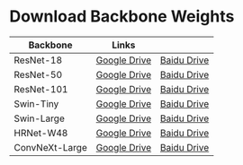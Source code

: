# Download Backbone Weights

| Backbone | Links ||
|  ----  | ----  | ---- |
| ResNet-18|[Google Drive](https://drive.google.com/file/d/166CE0cTRg2J9A5XPYO490iAiCZ8CwSey/view?usp=sharing)|[Baidu Drive](https://pan.baidu.com/s/1eHunbd7AhaE8u-kwTukzYQ?pwd=orns)
| ResNet-50|[Google Drive](https://drive.google.com/file/d/1sTHwLd9wptHr9CFclTPnblZiKZqiFOD_/view?usp=sharing)|[Baidu Drive](https://pan.baidu.com/s/1RKmoZb5sZSb-SslcF7cqww?pwd=5ywi)
| ResNet-101|[Google Drive](https://drive.google.com/file/d/15-d10jXaitmYXqYNMURPS0Md8I2xI5DY/view?usp=sharing)|[Baidu Drive](https://pan.baidu.com/s/1E2OQtIrHCbCjtQA1zkYzFQ?pwd=h5dv)
| Swin-Tiny|[Google Drive](https://drive.google.com/file/d/1B8h4jrsPcKUfHKdgAmBeXsIbxurwTKWp/view?usp=sharing)|[Baidu Drive](https://pan.baidu.com/s/1J-Lfp6_d_9SYVEtgX7bjAg?pwd=nfhd)
| Swin-Large|[Google Drive](https://drive.google.com/file/d/1fIrwnDkbpTNi9WSbKadoNQtEz6Ckdtrp/view?usp=sharing)|[Baidu Drive](https://pan.baidu.com/s/1_nGC1CI9SzTZit6mCqFy7w?pwd=kwr6)
| HRNet-W48|[Google Drive](https://drive.google.com/file/d/11ZAyPAs654yXPoCYJqWEyWguYb4_METV/view?usp=sharing)|[Baidu Drive](https://pan.baidu.com/s/1xpxHwr97kMtUn24Vfcjg_A?pwd=vnh8)
| ConvNeXt-Large|[Google Drive](https://drive.google.com/file/d/1VHFKRfFLoqJHTaNihIoIhqjJp6Wb2TvT/view?usp=sharing)|[Baidu Drive](https://pan.baidu.com/s/1tVjRi1zl8h471k3iFHsfLQ?pwd=qtgx)